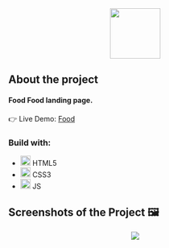 <div align='center'><img width='100' src='https://i.ibb.co/nL4ZtfL/food-demo-logo.png'/></div>

<h2>About the project</h2>

  <h4><b>Food</b> Food landing page.</h4>

👉 Live Demo: <a target='_blank' href='https://food-complete-responsive-website.netlify.app/'>Food</a>

<h3>Build with:</h3>

* <img width='20' src='https://i.ibb.co/0nM8BvN/html.png'/> HTML5
* <img width='20' src='https://i.ibb.co/YQgZTgT/css.png'/> CSS3
* <img width='20' src='https://i.ibb.co/g41kf3h/javascript.png'/> JS

<h2>Screenshots of the Project 🖼️</h2>

<div align='center'>
<img src='https://i.ibb.co/bm00zLM/food-complete-responsive-demo.jpg'/>
</div>
